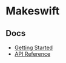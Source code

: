 # Makeswift

## Docs

- [Getting Started](https://makeswift.notion.site/Getting-started-with-Code-Components-6115abea0322425c8d0fdb10a404532c)
- [API Reference](https://makeswift.notion.site/API-reference-for-Code-Components-74b567b592de4b0e8d6070f5af45a748)
